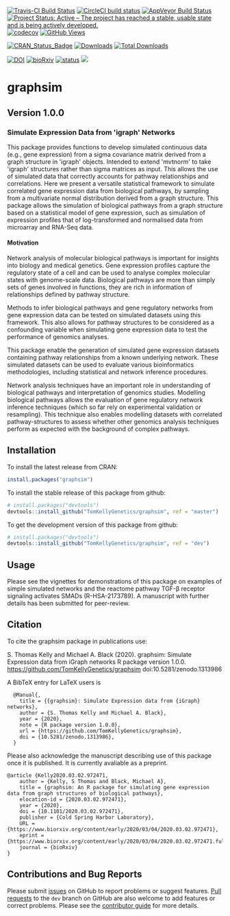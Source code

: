 [![Travis-CI Build Status](https://travis-ci.org/TomKellyGenetics/graphsim.svg?branch=master)](https://travis-ci.org/TomKellyGenetics/graphsim)
[![CircleCI build status](https://circleci.com/gh/TomKellyGenetics/graphsim.svg?style=svg)](https://circleci.com/gh/TomKellyGenetics/graphsim)
[![AppVeyor Build Status](https://ci.appveyor.com/api/projects/status/github/TomKellyGenetics/graphsim?branch=master&svg=true)](https://ci.appveyor.com/project/TomKellyGenetics/graphsim)
[![Project Status: Active – The project has reached a stable, usable state and is being actively developed.](http://www.repostatus.org/badges/latest/active.svg)](http://www.repostatus.org/#active)
[![codecov](https://codecov.io/gh/TomKellyGenetics/graphsim/branch/master/graph/badge.svg)](https://codecov.io/gh/TomKellyGenetics/graphsim)
[![GitHub Views](http://hits.dwyl.com/tomkellygenetics/graphsim.svg)](http://hits.dwyl.com/tomkellygenetics/graphsim)

[![CRAN_Status_Badge](http://www.r-pkg.org/badges/version/graphsim)](https://cran.r-project.org/package=graphsim)
[![Downloads](https://cranlogs.r-pkg.org/badges/graphsim)](https://CRAN.R-project.org/package=graphsim)
[![Total Downloads](https://cranlogs.r-pkg.org/badges/grand-total/graphsim?color=orange)](https://CRAN.R-project.org/package=graphsim)

[![DOI](https://zenodo.org/badge/67395230.svg)](https://zenodo.org/badge/latestdoi/67395230)
[![bioRxiv](https://img.shields.io/badge/biorXiv-10.1101%2F2020.03.02.972471-blue)](https://doi.org/10.1101/2020.03.02.972471)
[![status](https://joss.theoj.org/papers/96016c6a55d7f74bacebd187c6ededd6/status.svg)](https://joss.theoj.org/papers/96016c6a55d7f74bacebd187c6ededd6)
[![](https://img.shields.io/badge/Altmetric-71-blue.svg)](https://www.altmetric.com/details/77053356)

# graphsim

## Version 1.0.0

###  Simulate Expression Data from 'igraph' Networks 

This package provides functions to develop simulated continuous data 
(e.g., gene expression) from a sigma covariance matrix derived from a 
graph structure in 'igraph' objects. Intended to extend 'mvtnorm' to 
take 'igraph' structures rather than sigma matrices as input. This 
allows the use of simulated data that correctly accounts for pathway
relationships and correlations. Here we present a versatile statistical 
framework to simulate correlated gene expression data from biological 
pathways, by sampling from a multivariate normal distribution derived 
from a graph structure. This package allows the simulation of biological
pathways from a graph structure based on a statistical model of 
gene expression, such as simulation of expression profiles that
of log-transformed and normalised data from microarray and RNA-Seq data.

#### Motivation

Network analysis of molecular biological pathways is important
for insights into biology and medical genetics. 
Gene expression profiles capture the regulatory state of a cell
and can be used to analyse complex molecular states with genome-scale data.
Biological pathways are more than simply sets of genes involved in functions,
they are rich in information of relationships defined by pathway structure.

Methods to infer biological pathways and gene regulatory networks from gene
expression data can be tested on  simulated datasets using this framework. This also allows for
pathway structures to be considered as a confounding variable when 
simulating gene expression data to test the performance of genomics analyses.

This package enable the generation of simulated gene expression datasets
containing pathway relationships from a known underlying network.
These simulated datasets can be used to evaluate various bioinformatics
methodologies, including statistical and network inference procedures.

Network analysis techniques have an important role in understanding
of biological pathways and interpretation of genomics studies.
Modelling biological pathways allows the evaluation of gene
regulatory network inference techniques (which so far rely on
experimental validation or resampling). This technique also
enables modelling datasets with correlated pathway-structures
to assess whether other genomics analysis techniques perform
as expected with the background of complex pathways.


## Installation

To install the latest release from CRAN:

```R
install.packages("graphsim")
```

To install the stable release of this package from github:

```R
# install.packages("devtools")
devtools::install_github("TomKellyGenetics/graphsim", ref = "master")
```

To get the development version of this package from github:

```R
# install.packages("devtools")
devtools::install_github("TomKellyGenetics/graphsim", ref = "dev")
```

## Usage

Please see the vignettes for demonstrations of this package on examples of simple simulated networks and the reactome pathway TGF-&beta; receptor signaling activates SMADs (R-HSA-2173789). A manuscript with further details has been submitted for peer-review.

## Citation

To cite the graphsim package in publications use:

  S. Thomas Kelly and Michael A. Black (2020). graphsim: Simulate Expression data from iGraph networks 
  R package version 1.0.0. https://github.com/TomKellyGenetics/graphsim doi:10.5281/zenodo.1313986

A BibTeX entry for LaTeX users is

```
  @Manual{,
    title = {{graphsim}: Simulate Expression data from {iGraph} networks},
    author = {S. Thomas Kelly and Michael A. Black},
    year = {2020},
    note = {R package version 1.0.0},
    url = {https://github.com/TomKellyGenetics/graphsim},
    doi = {10.5281/zenodo.1313986},
  }
```

Please also acknowledge the manuscript describing use of this package once it is published. It is currently avaliable as a preprint.

```
@article {Kelly2020.03.02.972471,
	author = {Kelly, S Thomas and Black, Michael A},
	title = {graphsim: An R package for simulating gene expression data from graph structures of biological pathways},
	elocation-id = {2020.03.02.972471},
	year = {2020},
	doi = {10.1101/2020.03.02.972471},
	publisher = {Cold Spring Harbor Laboratory},
	URL = {https://www.biorxiv.org/content/early/2020/03/04/2020.03.02.972471},
	eprint = {https://www.biorxiv.org/content/early/2020/03/04/2020.03.02.972471.full.pdf},
	journal = {bioRxiv}
}
```

## Contributions and Bug Reports

Please submit [issues](https://github.com/TomKellyGenetics/graphsim/issues) on GitHub to report
problems or suggest features. [Pull requests](https://github.com/TomKellyGenetics/graphsim/pulls)
to the `dev` branch on GitHub are also welcome to add features or correct problems. Please see
the [contributor guide](https://github.com/TomKellyGenetics/graphsim/blob/master/CONTRIBUTING.md) for more details.


